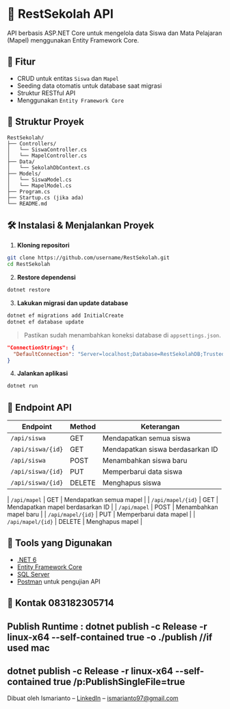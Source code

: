 # 🏫 RestSekolah API

API berbasis ASP.NET Core untuk mengelola data Siswa dan Mata Pelajaran (Mapel) menggunakan Entity Framework Core.

## 📌 Fitur

* CRUD untuk entitas `Siswa` dan `Mapel`
* Seeding data otomatis untuk database saat migrasi
* Struktur RESTful API
* Menggunakan `Entity Framework Core`

## 🧱 Struktur Proyek

```
RestSekolah/
├── Controllers/
│   └── SiswaController.cs
│   └── MapelController.cs
├── Data/
│   └── SekolahDbContext.cs
├── Models/
│   └── SiswaModel.cs
│   └── MapelModel.cs
├── Program.cs
├── Startup.cs (jika ada)
└── README.md
```

## 🛠️ Instalasi & Menjalankan Proyek

1. **Kloning repositori**

```bash
git clone https://github.com/username/RestSekolah.git
cd RestSekolah
```

2. **Restore dependensi**

```bash
dotnet restore
```

3. **Lakukan migrasi dan update database**

```bash
dotnet ef migrations add InitialCreate
dotnet ef database update
```

> Pastikan sudah menambahkan koneksi database di `appsettings.json`.

```json
"ConnectionStrings": {
  "DefaultConnection": "Server=localhost;Database=RestSekolahDB;Trusted_Connection=True;"
}
```

4. **Jalankan aplikasi**

```bash
dotnet run
```

## 📮 Endpoint API

| Endpoint          | Method | Keterangan                       |
| ----------------- | ------ | -------------------------------- |
| `/api/siswa`      | GET    | Mendapatkan semua siswa          |
| `/api/siswa/{id}` | GET    | Mendapatkan siswa berdasarkan ID |
| `/api/siswa`      | POST   | Menambahkan siswa baru           |
| `/api/siswa/{id}` | PUT    | Memperbarui data siswa           |
| `/api/siswa/{id}` | DELETE | Menghapus siswa                  |

\| `/api/mapel` | GET | Mendapatkan semua mapel |
\| `/api/mapel/{id}` | GET | Mendapatkan mapel berdasarkan ID |
\| `/api/mapel` | POST | Menambahkan mapel baru |
\| `/api/mapel/{id}` | PUT | Memperbarui data mapel |
\| `/api/mapel/{id}` | DELETE | Menghapus mapel |

## 🧪 Tools yang Digunakan

* [.NET 6](https://dotnet.microsoft.com/)
* [Entity Framework Core](https://docs.microsoft.com/en-us/ef/core/)
* [SQL Server](https://www.microsoft.com/en-us/sql-server)
* [Postman](https://www.postman.com/) untuk pengujian API

## 📧 Kontak 083182305714

## Publish Runtime : dotnet publish -c Release -r linux-x64 --self-contained true -o ./publish //if used mac 
## dotnet publish -c Release -r linux-x64 --self-contained true /p:PublishSingleFile=true


Dibuat oleh Ismarianto – [LinkedIn](https://www.linkedin.com/in/ismarianto-amd-s-kom-58250023b) – [ismarianto97@gmail.com](mailto:ismarianto97@gmail.com)
 
